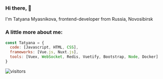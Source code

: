 ### Hi there,  👋

<p>I'm Tatyana Myasnikova, frontend-developer from Russia, Novosibirsk</p>

### A little more about me:
```javascript
const Tatyana = {
  code: [Javascript, HTML, CSS],
  frameworks: [Vue.js, Nuxt.js],
  tools: [Vuex, WebSocket, Redis, Vuetify, Bootstrap, Node, Docker]
}
```

 ![visitors](https://visitor-badge.glitch.me/badge?page_id=page.id&left_color=green&right_color=red)
